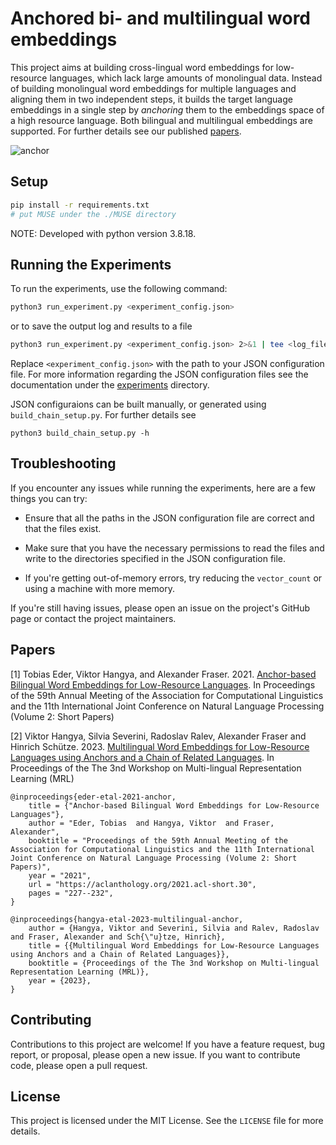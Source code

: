 # Anchored bi- and multilingual word embeddings

This project aims at building cross-lingual word embeddings for low-resource
languages, which lack large amounts of monolingual data. Instead of building
monolingual word embeddings for multiple languages and aligning them in two
independent steps, it builds the target language embeddings in a single step by
*anchoring* them to the embeddings space of a high resource language. Both
bilingual and multilingual embeddings are supported. For further details see
our published [papers](#papers).

![anchor](https://github.com/hangyav/anchor-embeddings/assets/414596/9410ecd4-be41-457e-aac8-527f31e7c70e)

## Setup

```bash
pip install -r requirements.txt
# put MUSE under the ./MUSE directory
```

NOTE: Developed with python version 3.8.18.


## Running the Experiments

To run the experiments, use the following command:

```bash
python3 run_experiment.py <experiment_config.json>
```

or to save the output log and results to a file

```bash
python3 run_experiment.py <experiment_config.json> 2>&1 | tee <log_file>
```

Replace `<experiment_config.json>` with the path to your JSON configuration file.
For more information regarding the JSON configuration files see the
documentation under the [experiments](experiments) directory.

JSON configuraions can be built manually, or generated using
`build_chain_setup.py`. For further details see

```
python3 build_chain_setup.py -h
```

## Troubleshooting

If you encounter any issues while running the experiments, here are a few things you can try:

- Ensure that all the paths in the JSON configuration file are correct and that the files exist.

- Make sure that you have the necessary permissions to read the files and write to the directories specified in the JSON configuration file.

- If you're getting out-of-memory errors, try reducing the `vector_count` or using a machine with more memory.

If you're still having issues, please open an issue on the project's GitHub page or contact the project maintainers.

## Papers
[1] Tobias Eder, Viktor Hangya, and Alexander Fraser. 2021. [Anchor-based Bilingual Word Embeddings for Low-Resource Languages](https://aclanthology.org/2021.acl-short.30). In Proceedings of the 59th Annual Meeting of the Association for Computational Linguistics and the 11th International Joint Conference on Natural Language Processing (Volume 2: Short Papers)

[2] Viktor Hangya, Silvia Severini, Radoslav Ralev, Alexander Fraser and Hinrich Schütze. 2023. [Multilingual Word Embeddings for Low-Resource Languages using Anchors and a Chain of Related Languages](#). In Proceedings of the The 3nd Workshop on Multi-lingual Representation Learning (MRL)


```
@inproceedings{eder-etal-2021-anchor,
    title = {"Anchor-based Bilingual Word Embeddings for Low-Resource Languages"},
    author = "Eder, Tobias  and Hangya, Viktor  and Fraser, Alexander",
    booktitle = "Proceedings of the 59th Annual Meeting of the Association for Computational Linguistics and the 11th International Joint Conference on Natural Language Processing (Volume 2: Short Papers)",
    year = "2021",
    url = "https://aclanthology.org/2021.acl-short.30",
    pages = "227--232",
}

@inproceedings{hangya-etal-2023-multilingual-anchor,
    author = {Hangya, Viktor and Severini, Silvia and Ralev, Radoslav and Fraser, Alexander and Sch{\"u}tze, Hinrich},
    title = {{Multilingual Word Embeddings for Low-Resource Languages using Anchors and a Chain of Related Languages}},
    booktitle = {Proceedings of the The 3nd Workshop on Multi-lingual Representation Learning (MRL)},
    year = {2023},
}
```

## Contributing

Contributions to this project are welcome! If you have a feature request, bug
report, or proposal, please open a new issue. If you want to contribute code,
please open a pull request.

## License

This project is licensed under the MIT License. See the `LICENSE` file for more
details.
